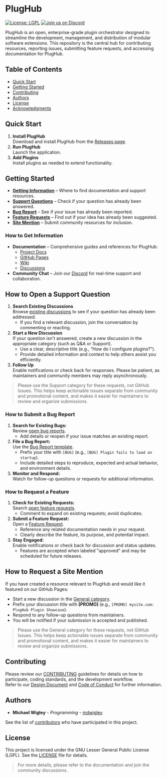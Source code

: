 
# PlugHub

[![License: LGPL](https://img.shields.io/badge/License-LGPL-blue.svg)](LICENSE.md) [![Join us on Discord](https://img.shields.io/badge/Discord-Join-blue?logo=discord)](https://discord.com/invite/mWDHDqkzeR)

PlugHub is an open, enterprise-grade plugin orchestrator designed to streamline the development, management, and distribution of modular software extensions. This repository is the central hub for contributing resources, reporting issues, submitting feature requests, and accessing documentation for PlugHub.


## Table of Contents
- [Quick Start](#quick-start)
- [Getting Started](#getting-started)
- [Contributing](#contributing)
- [Authors](#authors)
- [License](#license)
- [Acknowledgments](#acknowledgments)


## Quick Start
1. **Install PlugHub**  
   Download and install PlugHub from the [Releases page](https://github.com/enterlucent/plughub/releases).
2. **Run PlugHub**  
   Launch the application.
3. **Add Plugins**  
   Install plugins as needed to extend functionality.


## Getting Started
- **[Getting Information](#how-to-get-information)** – Where to find documentation and support resources.
- **[Support Questions](#how-to-open-a-support-question)** – Check if your question has already been answered.
- **[Bug Report](#how-to-submit-a-bug-report)** – See if your issue has already been reported.
- **[Feature Requests](#how-to-request-a-feature)** – Find out if your idea has already been suggested.
- **[Site Mention](#how-to-request-a-site-mention)** – Submit community resources for inclusion.


### How to Get Information
- **Documentation** – Comprehensive guides and references for PlugHub:
    - [Project Docs](docs/)
    - [GitHub Pages](https://enterlucent.github.io/plughub/)
    - [Wiki](https://github.com/enterlucent/plughub/wiki)
    - [Discussions](https://github.com/enterlucent/plughub/discussions)
- **Community Chat** – Join our [Discord](https://discord.com/invite/mWDHDqkzeR) for real-time support and collaboration.


## How to Open a Support Question
1. **Search Existing Discussions**  
   Browse [existing discussions](https://github.com/Enterlucent/PlugHub/discussions/categories/support) to see if your question has already been addressed.
   - If you find a relevant discussion, join the conversation by commenting or reacting.
2. **Start a New Discussion**  
   If your question isn't answered, create a new discussion in the appropriate category (such as Q&A or Support).
   - Use a clear, descriptive title (e.g., “How do I configure plugins?”).
   - Provide detailed information and context to help others assist you efficiently.
3. **Follow Up**  
   Enable notifications or check back for responses. Please be patient, as maintainers and community members may reply asynchronously.

> Please use the Support category for these requests, not GitHub Issues. This helps keep actionable issues separate from community and promotional content, and makes it easier for maintainers to review and organize submissions.


### How to Submit a Bug Report
1. **Search for Existing Bugs:**  
   Review [open bug reports](https://github.com/enterlucent/plughub/issues?q=label%3Abug+is%3Aopen).
   - Add details or reopen if your issue matches an existing report.
2. **File a Bug Report:**  
   Use the [Bug Report template](https://github.com/enterlucent/plughub/issues/new?template=bug_report.md).
   - Prefix your title with `[BUG]` (e.g., `[BUG] Plugin fails to load on startup`).
   - Include detailed steps to reproduce, expected and actual behavior, and environment details.
3. **Monitor and Respond:**  
   Watch for follow-up questions or requests for additional information.


### How to Request a Feature
1. **Check for Existing Requests:**  
   Search [open feature requests](https://github.com/enterlucent/plughub/issues?q=label%3Aenhancement+is%3Aopen).
   - Comment to expand on existing requests; avoid duplicates.
2. **Submit a Feature Request:**  
   Open a [Feature Request](https://github.com/enterlucent/plughub/issues/new?template=feature_request.md).
   - Reference any related documentation needs in your request.
   - Clearly describe the feature, its purpose, and potential impact.
3. **Stay Engaged:**  
   Enable notifications or check back for discussion and status updates.
   - Features are accepted when labeled "approved" and may be scheduled for future releases.


## How to Request a Site Mention

If you have created a resource relevant to PlugHub and would like it featured on our GitHub Pages:

- Start a new discussion in the [General category](https://github.com/enterlucent/plughub/discussions/categories/general).
- Prefix your discussion title with **[PROMO]** (e.g., `[PROMO] mysite.com: PlugHub Plugin Showcase`).
- Respond to any follow-up questions from maintainers.
- You will be notified if your submission is accepted and published.

> Please use the General category for these requests, not GitHub Issues. This helps keep actionable issues separate from community and promotional content, and makes it easier for maintainers to review and organize submissions.

## Contributing
Please review our [CONTRIBUTING](CONTRIBUTING.md) guidelines for details on how to participate, coding standards, and the development workflow.  
Refer to our [Design Document](docs/Design.md) and [Code of Conduct](.github/CODE_OF_CONDUCT.md) for further information.


## Authors

* **Michael Wigley** - *Programming* - [mdwigley](https://github.com/mdwigley)

See the list of [contributors](https://github.com/enterlucent/plughub/graphs/contributors) who have participated in this project.


## License
This project is licensed under the GNU Lesser General Public License (LGPL). See the [LICENSE](LICENSE) file for details.


> For more details, please refer to the documentation and join the community discussions.
